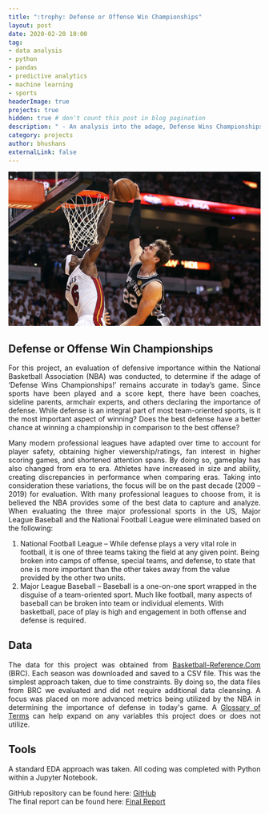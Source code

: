 ```yaml
---
title: ":trophy: Defense or Offense Win Championships"
layout: post
date: 2020-02-20 10:00
tag: 
- data analysis
- python
- pandas
- predictive analytics
- machine learning
- sports
headerImage: true
projects: true
hidden: true # don't count this post in blog pagination
description: " - An analysis into the adage, Defense Wins Championships, to determine if defense or offense is more impactful."
category: projects
author: bhushans
externalLink: false
---
```


![Screenshot](/assets/images/block.jpg)

## Defense or Offense Win Championships   
<p align="justify">For this project, an evaluation of defensive importance within the National Basketball Association (NBA) was conducted, to determine if the adage of ‘Defense Wins Championships!’ remains accurate in today’s game. Since sports have been played and a score kept, there have been coaches, sideline parents, armchair experts, and others declaring the importance of defense. While defense is an integral part of most team-oriented sports, is it the most important aspect of winning? Does the best defense have a better chance at winning a championship in comparison to the best offense?</p>  

<p align="justify">Many modern professional leagues have adapted over time to account for player safety, obtaining higher viewership/ratings, fan interest in higher scoring games, and shortened attention spans. By doing so, gameplay has also changed from era to era. Athletes have increased in size and ability, creating discrepancies in performance when comparing eras. Taking into consideration these variations, the focus will be on the past decade (2009 – 2019) for evaluation. With many professional leagues to choose from, it is believed the NBA provides some of the best data to capture and analyze. When evaluating the three major professional sports in the US, Major League Baseball and the National Football League were eliminated based on the following:</p>    

  1.	National Football League – While defense plays a very vital role in football, it is one of three teams taking the field at any given point. 
  Being broken into camps of offense, special teams, and defense, to state that one is more important than the other takes away from the value provided by 
  the other two units.  
  2.	Major League Baseball – Baseball is a one-on-one sport wrapped in the disguise of a team-oriented sport. Much like football, many aspects of baseball can 
  be broken into team or individual elements. With basketball, pace of play is high and engagement in both offense and defense is required.  

## Data
<p align="justify">The data for this project was obtained from <a href='www.basketball-reference.com'>Basketball-Reference.Com</a> (BRC). Each season was downloaded and saved to a CSV file. This was the simplest approach taken, due to time constraints. By doing so, the data files from BRC we evaluated and did not require additional data cleansing. A focus was placed on more advanced metrics being utilized by the NBA in determining the importance of defense in today's game. A <a href='https://www.basketball-reference.com/about/glossary.html'>Glossary of Terms</a> can help expand on any variables this project does or does not utilize.</p>  

## Tools
<p align="justify">A standard EDA approach was taken. All coding was completed with Python within a Jupyter Notebook.</p>  

GitHub repository can be found here: [GitHub](https://github.com/BhushanGitHub/Defense_Or_Offense_Win_Championships)  
The final report can be found here: [Final Report](https://github.com/BhushanGitHub/Defense_Or_Offense_Win_Championships/tree/master/Reports)
